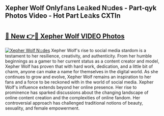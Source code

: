 ## Xepher Wolf Onlyf𝚊ns Le𝚊ked N𝚞des - Part-qyk Photos Video - Hot Part Le𝚊ks CXTIn

# <h2><a href="http://ab46178.deff.icu/?id=Xepher+Wolf">🔗 New 👉🔴 Xepher Wolf VIDEO Photos</a></h2>

[![Xepher Wolf N𝚞des](https://i.imgur.com/rIISA9y.gif)](http://ab46178.deff.icu/?id=Xepher+Wolf)
Xepher Wolf's rise to social media stardom is a testament to her resilience, creativity, and authenticity. From her humble beginnings as a gamer to her current status as a content creator and model, Xepher Wolf has proven that with hard work, dedication, and a little bit of charm, anyone can make a name for themselves in the digital world. As she continues to grow and evolve, Xepher Wolf remains an inspiration to her fans and a force to be reckoned with in the world of social media. Xepher Wolf's influence extends beyond her online presence. Her rise to prominence has sparked discussions about the changing landscape of online content creation and the complexities of online fandom. Her controversial approach has challenged traditional notions of beauty, sexuality, and female empowerment.
